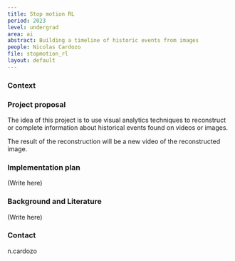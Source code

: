 ```yaml
---
title: Stop motion RL
period: 2023
level: undergrad
area: ai
abstract: Building a timeline of historic events from images
people: Nicolas Cardozo
file: stopmotion_rl
layout: default
---
```


### Context



### Project proposal

The idea of this project is to use visual analytics techniques to reconstruct or complete information about historical events found on videos or images.

The result of the reconstruction will be a new video of the reconstructed image.

### Implementation plan

(Write here)

### Background and Literature

(Write here)

### Contact

n.cardozo
